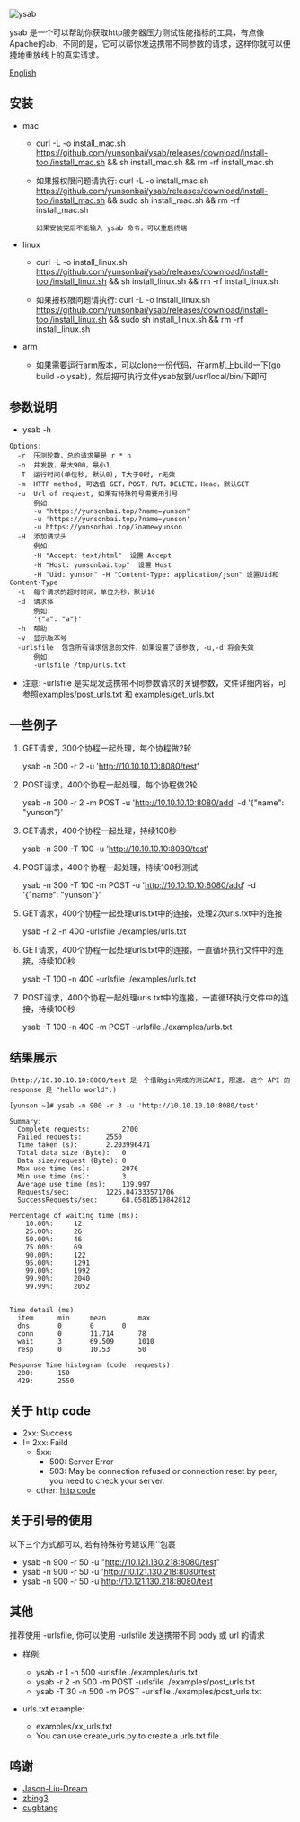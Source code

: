 
![ysab](https://github.com/yunsonbai/ysab/blob/master/ysab2.jpeg)

ysab 是一个可以帮助你获取http服务器压力测试性能指标的工具，有点像Apache的ab，不同的是，它可以帮你发送携带不同参数的请求，这样你就可以便捷地重放线上的真实请求。

[English](./README-ENGLISH.md)

## 安装
* mac

    * curl -L -o install_mac.sh https://github.com/yunsonbai/ysab/releases/download/install-tool/install_mac.sh && sh install_mac.sh && rm -rf install_mac.sh

    * 如果报权限问题请执行: curl -L -o install_mac.sh https://github.com/yunsonbai/ysab/releases/download/install-tool/install_mac.sh && sudo sh install_mac.sh && rm -rf install_mac.sh

        ```如果安装完后不能输入 ysab 命令，可以重启终端```

* linux

    * curl -L -o install_linux.sh https://github.com/yunsonbai/ysab/releases/download/install-tool/install_linux.sh && sh install_linux.sh && rm -rf install_linux.sh

    * 如果报权限问题请执行: curl -L -o install_linux.sh https://github.com/yunsonbai/ysab/releases/download/install-tool/install_linux.sh && sudo sh install_linux.sh && rm -rf install_linux.sh

* arm
    * 如果需要运行arm版本，可以clone一份代码，在arm机上build一下(go build -o ysab)，然后把可执行文件ysab放到/usr/local/bin/下即可

## 参数说明
* ysab -h

```
Options:
  -r  压测轮数，总的请求量是 r * n
  -n  并发数，最大900，最小1
  -T  运行时间(单位秒, 默认0), T大于0时, r无效
  -m  HTTP method, 可选值 GET，POST，PUT，DELETE，Head，默认GET
  -u  Url of request, 如果有特殊符号需要用引号
      例如: 
      -u "https://yunsonbai.top/?name=yunson"
      -u 'https://yunsonbai.top/?name=yunson'
      -u https://yunsonbai.top/?name=yunson
  -H  添加请求头
      例如:
      -H "Accept: text/html"  设置 Accept
      -H "Host: yunsonbai.top"  设置 Host
      -H "Uid: yunson" -H "Content-Type: application/json" 设置Uid和Content-Type
  -t  每个请求的超时时间，单位为秒，默认10
  -d  请求体 
      例如:
      '{"a": "a"}'
  -h  帮助
  -v  显示版本号
  -urlsfile  包含所有请求信息的文件，如果设置了该参数, -u,-d 将会失效
      例如:
      -urlsfile /tmp/urls.txt
```

* 注意: -urlsfile 是实现发送携带不同参数请求的关键参数，文件详细内容，可参照examples/post_urls.txt 和 examples/get_urls.txt

## 一些例子
1. GET请求，300个协程一起处理，每个协程做2轮

    ysab -n 300 -r 2 -u 'http://10.10.10.10:8080/test'

2. POST请求，400个协程一起处理，每个协程做2轮
  
    ysab -n 300 -r 2 -m POST -u 'http://10.10.10.10:8080/add' -d '{"name": "yunson"}'

3. GET请求，400个协程一起处理，持续100秒
  
    ysab -n 300 -T 100 -u 'http://10.10.10.10:8080/test'

4. POST请求，400个协程一起处理，持续100秒测试

    ysab -n 300 -T 100 -m POST -u 'http://10.10.10.10:8080/add' -d '{"name": "yunson"}'

5. GET请求，400个协程一起处理urls.txt中的连接，处理2次urls.txt中的连接

    ysab -r 2 -n 400 -urlsfile ./examples/urls.txt

6. GET请求，400个协程一起处理urls.txt中的连接，一直循环执行文件中的连接，持续100秒

    ysab -T 100 -n 400 -urlsfile ./examples/urls.txt

7. POST请求，400个协程一起处理urls.txt中的连接，一直循环执行文件中的连接，持续100秒

    ysab -T 100 -n 400 -m POST -urlsfile ./examples/urls.txt

## 结果展示
```
(http://10.10.10.10:8080/test 是一个借助gin完成的测试API, 限速. 这个 API 的 response 是 "hello world".)

[yunson ~]# ysab -n 900 -r 3 -u 'http://10.10.10.10:8080/test'

Summary:
  Complete requests:		2700
  Failed requests:		2550
  Time taken (s):		2.203996471
  Total data size (Byte):	0
  Data size/request (Byte):	0
  Max use time (ms):		2076
  Min use time (ms):		3
  Average use time (ms):	139.997
  Requests/sec:			1225.047333571706
  SuccessRequests/sec:		68.05818519842812

Percentage of waiting time (ms):
    10.00%:		12
    25.00%:		26
    50.00%:		46
    75.00%:		69
    90.00%:		122
    95.00%:		1291
    99.00%:		1992
    99.90%:		2040
    99.99%:		2052


Time detail (ms)
  item		min		mean		max
  dns		0		0		0
  conn		0		11.714		78
  wait		3		69.509		1010
  resp		0		10.53		50

Response Time histogram (code: requests):
  200:		150
  429:		2550
```

## 关于 http code
* 2xx: Success
* != 2xx: Faild
    * 5xx:
        * 500: Server Error
        * 503: May be connection refused or connection reset by peer, you need to check your server.
    * other: [http code](https://en.wikipedia.org/wiki/List_of_HTTP_status_codes)

## 关于引号的使用
以下三个方式都可以, 若有特殊符号建议用''包裹
* ysab -n 900 -r 50 -u "http://10.121.130.218:8080/test"
* ysab -n 900 -r 50 -u 'http://10.121.130.218:8080/test'
* ysab -n 900 -r 50 -u http://10.121.130.218:8080/test

## 其他
推荐使用 -urlsfile, 你可以使用 -urlsfile 发送携带不同 body 或 url 的请求

* 样例:
	* ysab -r 1 -n 500 -urlsfile ./examples/urls.txt
    * ysab -r 2 -n 500 -m POST -urlsfile ./examples/post_urls.txt
    * ysab -T 30 -n 500 -m POST -urlsfile ./examples/post_urls.txt

* urls.txt example:
	* examples/xx_urls.txt
	* You can use create_urls.py to create a urls.txt file.


## 鸣谢
* [Jason-Liu-Dream](https://github.com/Jason-Liu-Dream)
* [zbing3](https://github.com/zbing3)
* [cugbtang](https://github.com/cugbtang)
